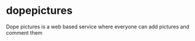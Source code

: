 # dopepictures
Dope pictures is a web based service where everyone can add pictures and comment them
